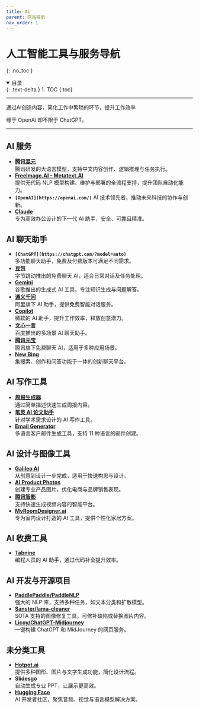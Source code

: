 ```yaml
---
title: Ai
parent: 网站导航
nav_order: 1
---
```


# **人工智能工具与服务导航**
{: .no_toc }

<details open markdown="block">
  <summary>
    目录
  </summary>
  {: .text-delta }
1. TOC
{:toc}
</details>

---

通过AI创造内容，简化工作中繁琐的环节，提升工作效率

缘于 OpenAi 却不限于 ChatGPT。

---

## **AI 服务**
- **[腾讯混元](https://hunyuan.tencent.com/)**  
  腾讯研发的大语言模型，支持中文内容创作、逻辑推理与任务执行。
- **[FreeImage.AI - Metatext.AI](https://metatext.io/)**  
  提供无代码 NLP 模型构建、维护与部署的全流程支持，提升团队自动化能力。
- **`[OpenAI](https://openai.com/)`**
  AI 技术领先者，推动未来科技的协作与创新。
- **[Claude](https://claude.ai/)**  
  专为高效办公设计的下一代 AI 助手，安全、可靠且精准。

## **AI 聊天助手**
- **`[ChatGPT](https://chatgpt.com/?model=auto)`**  
  多功能聊天助手，免费及付费版本可满足不同需求。
- **[豆包](https://www.doubao.com/chat/)**  
  字节跳动推出的免费聊天 AI，适合日常对话及任务处理。
- **[Gemini](https://gemini.google.com/)**  
  谷歌推出的生成式 AI 工具，专注知识生成与问题解答。
- **[通义千问](https://tongyi.aliyun.com/qianwen/)**  
  阿里旗下 AI 助手，提供免费智能对话服务。
- **[Copilot](https://copilot.microsoft.com/)**  
  微软的 AI 助手，提升工作效率，释放创意潜力。
- **[文心一言](https://yiyan.baidu.com/)**  
  百度推出的多场景 AI 聊天助手。
- **[腾讯元宝](https://yuanbao.tencent.com/)**  
  腾讯旗下免费聊天 AI，适用于多种应用场景。
- **[New Bing](https://www.bing.com/new)**  
  集搜索、创作和问答功能于一体的创新聊天平台。

## **AI 写作工具**
- **[周报生成器](https://weeklyreport.avemaria.fun/)**  
  通过简单描述快速生成周报内容。
- **[笔灵 AI 论文助手](https://ibiling.cn/paper)**  
  针对学术需求设计的 AI 写作工具。
- **[Email Generator](https://email-helper.vercel.app/)**  
  多语言客户邮件生成工具，支持 11 种语言的邮件创建。

## **AI 设计与图像工具**
- **[Galileo AI](https://www.usegalileo.ai/)**  
  从创意到设计一步完成，适用于快速构思与设计。
- **[AI Product Photos](https://creatorkit.com/ai-product-photos)**  
  创建专业产品图片，优化电商与品牌销售表现。
- **[腾讯智影](https://zenvideo.qq.com/)**  
  支持快速生成视频内容的智能平台。
- **[MyRoomDesigner.ai](https://www.myroomdesigner.ai/)**  
  专为室内设计打造的 AI 工具，提供个性化家居方案。

## **AI 收费工具**
- **[Tabnine](https://www.tabnine.com/)**  
  编程人员的 AI 助手，通过代码补全提升效率。

## **AI 开发与开源项目**
- **[PaddlePaddle/PaddleNLP](https://github.com/PaddlePaddle/PaddleNLP)**  
  强大的 NLP 库，支持多种任务，如文本分类和扩散模型。
- **[Sanster/lama-cleaner](https://github.com/Sanster/lama-cleaner)**  
  SOTA 支持的图像修复工具，可修补缺陷或替换图片内容。
- **[Licoy/ChatGPT-Midjourney](https://github.com/Licoy/ChatGPT-Midjourney)**  
  一键构建 ChatGPT 和 MidJourney 的网页服务。

## **未分类工具**
- **[Hotpot.ai](https://hotpot.ai/)**  
  提供多种图形、图片与文字生成功能，简化设计流程。
- **[Slidesgo](https://slidesgo.com/ai-presentations)**  
  自动生成专业 PPT，让展示更高效。
- **[Hugging Face](https://huggingface.co/)**  
  AI 开发者社区，聚焦音频、视觉与语言模型解决方案。
